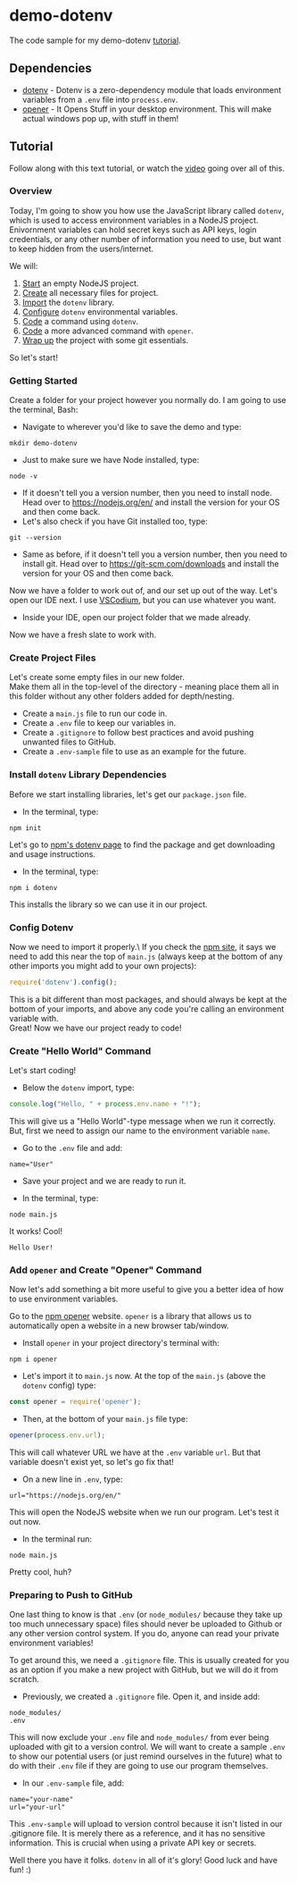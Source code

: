 # demo-dotenv
The code sample for my demo-dotenv [tutorial](https://www.youtube.com/watch?v=0hAahRdB5eA).

## Dependencies
* [dotenv](https://www.npmjs.com/package/dotenv) - Dotenv is a zero-dependency module that loads environment variables from a `.env` file into `process.env`.
* [opener](https://www.npmjs.com/package/opener) - It Opens Stuff in your desktop environment. This will make actual windows pop up, with stuff in them!

## Tutorial 
Follow along with this text tutorial, or watch the [video](https://www.youtube.com/watch?v=0hAahRdB5eA) going over all of this.

### Overview
Today, I'm going to show you how use the JavaScript library called `dotenv`, which is used to access environment variables in a NodeJS project.\
Enivornment variables can hold secret keys such as API keys, login credentials, or any other number of information you need to use, but want to keep hidden from the users/internet.

We will: 
1. [Start](https://github.com/cireneirbo/demo-dotenv/blob/main/README.md#getting-started) an empty NodeJS project.
2. [Create](https://github.com/cireneirbo/demo-dotenv#create-project-files) all necessary files for project.
3. [Import](https://github.com/cireneirbo/demo-dotenv#install-dotenv-library-dependencies) the `dotenv` library.
4. [Configure](https://github.com/cireneirbo/demo-dotenv#config-dotenv) `dotenv` environmental variables.
5. [Code](https://github.com/cireneirbo/demo-dotenv#create-hello-world-command) a command using `dotenv`.
6. [Code](https://github.com/cireneirbo/demo-dotenv#add-opener-and-create-opener-command) a more advanced command with `opener`.
7. [Wrap up](https://github.com/cireneirbo/demo-dotenv#preparing-to-push-to-github) the project with some git essentials.

So let's start!

### Getting Started
Create a folder for your project however you normally do. I am going to use the terminal, Bash:
* Navigate to wherever you'd like to save the demo and type:
```
mkdir demo-dotenv
```
* Just to make sure we have Node installed, type:
```
node -v
```
* If it doesn't tell you a version number, then you need to install node. Head over to https://nodejs.org/en/ and install the version for your OS and then come back.
* Let's also check if you have Git installed too, type:
```
git --version
```
* Same as before, if it doesn't tell you a version number, then you need to install git. Head over to https://git-scm.com/downloads and install the version for your OS and then come back.

Now we have a folder to work out of, and our set up out of the way. Let's open our IDE next. I use [VSCodium](https://vscodium.com/), but you can use whatever you want.
* Inside your IDE, open our project folder that we made already.

Now we have a fresh slate to work with.

### Create Project Files
Let's create some empty files in our new folder.\
Make them all in the top-level of the directory - meaning place them all in this folder without any other folders added for depth/nesting.
* Create a `main.js` file to run our code in.
* Create a `.env` file to keep our variables in.
* Create a `.gitignore` to follow best practices and avoid pushing unwanted files to GitHub.
* Create a `.env-sample` file to use as an example for the future.

### Install `dotenv` Library Dependencies
Before we start installing libraries, let's get our `package.json` file.
* In the terminal, type:
```
npm init
```

Let's go to [npm's dotenv page](https://www.npmjs.com/package/dotenv) to find the package and get downloading and usage instructions.

* In the terminal, type: 
```
npm i dotenv
```

This installs the library so we can use it in our project.

### Config Dotenv
Now we need to import it properly.\ 
If you check the [npm site](https://www.npmjs.com/package/dotenv), it says we need to add this near the top of `main.js` (always keep at the bottom of any other imports you might add to your own projects):
```main.js
require('dotenv').config();
```

This is a bit different than most packages, and should always be kept at the bottom of your imports, and above any code you're calling an environment variable with.\
Great! Now we have our project ready to code!

### Create "Hello World" Command
Let's start coding!
* Below the `dotenv` import, type:
```main.js
console.log("Hello, " + process.env.name + "!");
```

This will give us a "Hello World"-type message when we run it correctly. But, first we need to assign our name to the environment variable `name`.

* Go to the `.env` file and add:
```
name="User"
```
* Save your project and we are ready to run it.

* In the terminal, type:
```
node main.js
```

It works! Cool!
```
Hello User!
```

### Add `opener` and Create "Opener" Command
Now let's add something a bit more useful to give you a better idea of how to use environment variables.

Go to the [npm opener](https://www.npmjs.com/package/opener) website. `opener` is a library that allows us to automatically open a website in a new browser tab/window.

* Install `opener` in your project directory's terminal with:
```
npm i opener
```

* Let's import it to `main.js` now. At the top of the `main.js` (above the `dotenv` config) type:
```main.js
const opener = require('opener');
```

* Then, at the bottom of your `main.js` file type:
```main.js
opener(process.env.url);
```

This will call whatever URL we have at the `.env` variable `url`. But that variable doesn't exist yet, so let's go fix that!

* On a new line in `.env`, type:
```
url="https://nodejs.org/en/"
```

This will open the NodeJS website when we run our program. Let's test it out now.

* In the terminal run:
```
node main.js
```

Pretty cool, huh?

### Preparing to Push to GitHub
One last thing to know is that `.env` (or `node_modules/` because they take up too much unnecessary space) files should never be uploaded to Github or any other version control system. If you do, anyone can read your private environment variables!

To get around this, we need a `.gitignore` file. This is usually created for you as an option if you make a new project with GitHub, but we will do it from scratch.

* Previously, we created a `.gitignore` file. Open it, and inside add:
```
node_modules/
.env
```

This will now exclude your `.env` file and `node_modules/` from ever being uploaded with git to a version control. 
We will want to create a sample `.env` to show our potential users (or just remind ourselves in the future) what to do with their `.env` file if they are going to use our program themselves.

* In our `.env-sample` file, add:
```.env-sample
name="your-name"
url="your-url"
```

This `.env-sample` will upload to version control because it isn't listed in our .gitignore file. It is merely there as a reference, and it has no sensitive information. This is crucial when using a private API key or secrets.

Well there you have it folks. `dotenv` in all of it's glory! Good luck and have fun! :)
